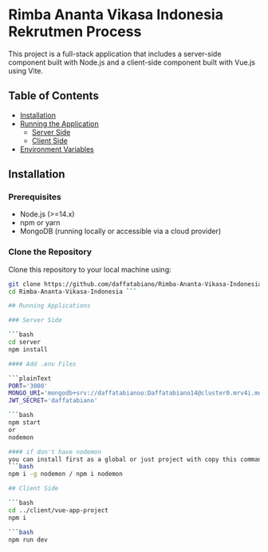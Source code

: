 # Rimba Ananta Vikasa Indonesia Rekrutmen Process

This project is a full-stack application that includes a server-side component built with Node.js and a client-side component built with Vue.js using Vite.

## Table of Contents

- [Installation](#installation)
- [Running the Application](#running-the-application)
  - [Server Side](#server-side)
  - [Client Side](#client-side)
- [Environment Variables](#environment-variables)

## Installation

### Prerequisites

- Node.js (>=14.x)
- npm or yarn
- MongoDB (running locally or accessible via a cloud provider)

### Clone the Repository

Clone this repository to your local machine using:

``` bash
git clone https://github.com/daffatabiano/Rimba-Ananta-Vikasa-Indonesia.git
cd Rimba-Ananta-Vikasa-Indonesia ```

## Running Applications

### Server Side 

```bash 
cd server 
npm install

#### Add .env Files

```plainText 
PORT='3000' 
MONGO_URI='mongodb+srv://daffatabianoo:Daffatabiano14@cluster0.mrv4i.mongodb.net/rimba' 
JWT_SECRET='daffatabiano'

```bash 
npm start
or 
nodemon

#### if don't have nodemon 
you can install first as a global or just project with copy this command
```bash
npm i -g nodemon / npm i nodemon

## Client Side

```bash 
cd ../client/vue-app-project
npm i 

```bash 
npm run dev
